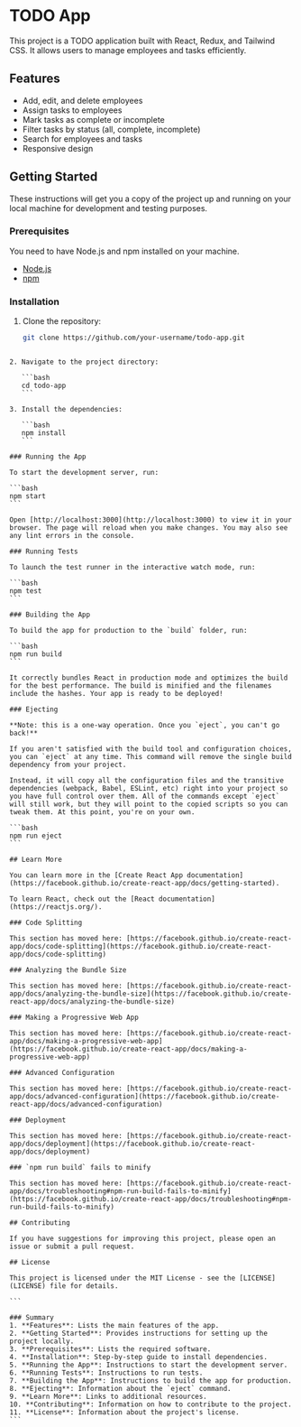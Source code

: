 # TODO App

This project is a TODO application built with React, Redux, and Tailwind CSS. It allows users to manage employees and tasks efficiently.

## Features

- Add, edit, and delete employees
- Assign tasks to employees
- Mark tasks as complete or incomplete
- Filter tasks by status (all, complete, incomplete)
- Search for employees and tasks
- Responsive design

## Getting Started

These instructions will get you a copy of the project up and running on your local machine for development and testing purposes.

### Prerequisites

You need to have Node.js and npm installed on your machine.

- [Node.js](https://nodejs.org/)
- [npm](https://www.npmjs.com/)

### Installation

1. Clone the repository:

   ```bash
   git clone https://github.com/your-username/todo-app.git
   ```

````

2. Navigate to the project directory:

   ```bash
   cd todo-app
   ```

3. Install the dependencies:

   ```bash
   npm install
   ```

### Running the App

To start the development server, run:

```bash
npm start
```

Open [http://localhost:3000](http://localhost:3000) to view it in your browser. The page will reload when you make changes. You may also see any lint errors in the console.

### Running Tests

To launch the test runner in the interactive watch mode, run:

```bash
npm test
```

### Building the App

To build the app for production to the `build` folder, run:

```bash
npm run build
```

It correctly bundles React in production mode and optimizes the build for the best performance. The build is minified and the filenames include the hashes. Your app is ready to be deployed!

### Ejecting

**Note: this is a one-way operation. Once you `eject`, you can't go back!**

If you aren't satisfied with the build tool and configuration choices, you can `eject` at any time. This command will remove the single build dependency from your project.

Instead, it will copy all the configuration files and the transitive dependencies (webpack, Babel, ESLint, etc) right into your project so you have full control over them. All of the commands except `eject` will still work, but they will point to the copied scripts so you can tweak them. At this point, you're on your own.

```bash
npm run eject
```

## Learn More

You can learn more in the [Create React App documentation](https://facebook.github.io/create-react-app/docs/getting-started).

To learn React, check out the [React documentation](https://reactjs.org/).

### Code Splitting

This section has moved here: [https://facebook.github.io/create-react-app/docs/code-splitting](https://facebook.github.io/create-react-app/docs/code-splitting)

### Analyzing the Bundle Size

This section has moved here: [https://facebook.github.io/create-react-app/docs/analyzing-the-bundle-size](https://facebook.github.io/create-react-app/docs/analyzing-the-bundle-size)

### Making a Progressive Web App

This section has moved here: [https://facebook.github.io/create-react-app/docs/making-a-progressive-web-app](https://facebook.github.io/create-react-app/docs/making-a-progressive-web-app)

### Advanced Configuration

This section has moved here: [https://facebook.github.io/create-react-app/docs/advanced-configuration](https://facebook.github.io/create-react-app/docs/advanced-configuration)

### Deployment

This section has moved here: [https://facebook.github.io/create-react-app/docs/deployment](https://facebook.github.io/create-react-app/docs/deployment)

### `npm run build` fails to minify

This section has moved here: [https://facebook.github.io/create-react-app/docs/troubleshooting#npm-run-build-fails-to-minify](https://facebook.github.io/create-react-app/docs/troubleshooting#npm-run-build-fails-to-minify)

## Contributing

If you have suggestions for improving this project, please open an issue or submit a pull request.

## License

This project is licensed under the MIT License - see the [LICENSE](LICENSE) file for details.

```

### Summary
1. **Features**: Lists the main features of the app.
2. **Getting Started**: Provides instructions for setting up the project locally.
3. **Prerequisites**: Lists the required software.
4. **Installation**: Step-by-step guide to install dependencies.
5. **Running the App**: Instructions to start the development server.
6. **Running Tests**: Instructions to run tests.
7. **Building the App**: Instructions to build the app for production.
8. **Ejecting**: Information about the `eject` command.
9. **Learn More**: Links to additional resources.
10. **Contributing**: Information on how to contribute to the project.
11. **License**: Information about the project's license.
```
````

